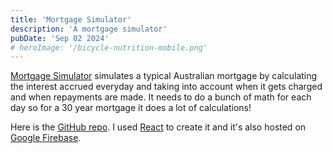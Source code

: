 ```yaml
---
title: 'Mortgage Simulator'
description: 'A mortgage simulator'
pubDate: 'Sep 02 2024'
# heroImage: '/bicycle-nutrition-mobile.png'
---
```


[Mortgage Simulator](https://www.mortgage-simulator.com) simulates a typical Australian mortgage by calculating the interest accrued everyday and taking into account when it gets charged and when repayments are made. It needs to do a bunch of math for each day so for a 30 year mortgage it does a lot of calculations!

Here is the [GitHub repo](https://github.com/martinnobis/mortgage-simulator). I used [React](https://react.dev) to create it and it's also hosted on [Google Firebase](https://firebase.google.com).
